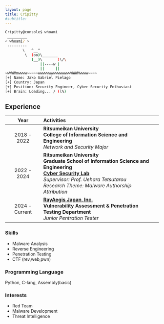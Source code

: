 ```yaml
---
layout: page
title: Cripitty
#subtitle: 
---
```


```bash
Cripitty@console$ whoami
 _________
< whoami? >
 ---------
        \   ^__^
         \  (oo)\_______
            (__)\       )\/\
                ||----w |
                ||     ||
~wWWMmwwww~~~~~wwwwwwwwwwwwwwwWWWMwwww~~~~
[+] Name: Jako Gabriel Pielago
[+] Country: Japan
[+] Position: Security Engineer, Cyber Security Enthusiast
[+] Brain: Loading... / (l%)
```

## Experience

| Year            | Activities                                                                                                                                                                                                                                                            |
|:---------------:|:----------------------------------------------------------------------------------------------------------------------------------------------------------------------------------------------------------------------------------------------------------------------|
|  2018 - 2022    | **Ritsumeikan University** <br /> **College of Information Science and Engineering** <br /> *Network and Security Major*                                                                                                                                              |
|  2022 - 2024    | **Ritsumeikan University** <br />  **Graduate School of Information Science and Engineering** <br /> [**Cyber Security Lab**](https://cysec.ise.ritsumei.ac.jp) <br /> *Supervisor: Prof. Uehara Tetsutarou* <br /> *Research Theme: Malware Authorship Attribution* |
|  2024 - Current | [**RayAegis Japan, Inc.**](https://www.rayaegis.co.jp/) <br /> **Vulnerability Assessment & Penetration Testing Department** <br /> *Junior Pentration Tester*                                                                                                       |


### Skills
- Malware Analysis
- Reverse Engineering
- Penetration Testing
- CTF (rev,web,pwn)

### Programming Language
Python, C-lang, Assembly(basic)

### Interests
- Red Team
- Malware Development
- Threat Intelligence


